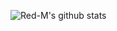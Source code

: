 ![Red-M's github stats](https://github-readme-stats.vercel.app/api/?username=Red-M&include_all_commits=true&show_icons=true&title_color=d00&icon_color=541717&text_color=9f9f9f&bg_color=151515)
